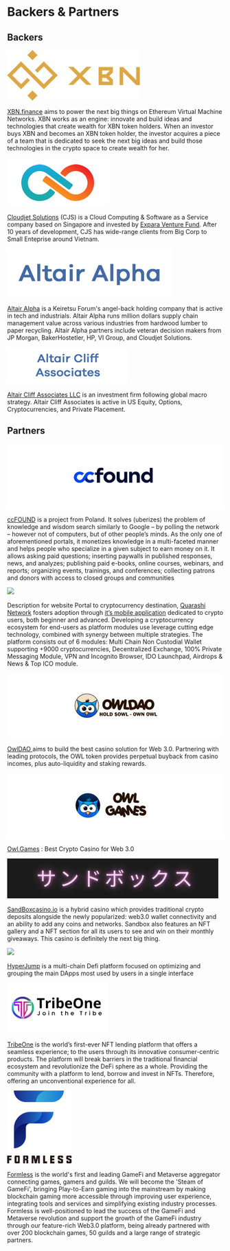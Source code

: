 # Backers & Partners

## Backers



![](.gitbook/assets/Picture7.png)

[XBN.finance](https://xbn.finance) aims to power the next big things on Ethereum Virtual Machine Networks. XBN works as an engine: innovate and build ideas and technologies that create wealth for XBN token holders. When an investor buys XBN and becomes an XBN token holder, the investor acquires a piece of a team that is dedicated to seek the next big ideas and build those technologies in the crypto space to create wealth for her.

![](<.gitbook/assets/image 2 (1).png>)

[Cloudjet Solutions](https://www.cloudjetsolutions.com) (CJS) is a Cloud Computing & Software as a Service company based on Singapore and invested by [Expara Venture Fund](https://www.expara.com). After 10 years of development, CJS has wide-range clients from Big Corp to Small Enteprise around Vietnam.

![](<.gitbook/assets/image 3.png>)

[Altair Alpha](https://altair-alpha.com) is a Keiretsu Forum's angel-back holding company that is active in tech and industrials. Altair Alpha runs million dollars supply chain management value across various industries from hardwood lumber to paper recycling. Altair Alpha partners include veteran decision makers from JP Morgan, BakerHostetler, HP, VI Group, and Cloudjet Solutions.

![](.gitbook/assets/Picture6.png)

[Altair Cliff Associates LLC](https://www.altair-cliff.com) is an investment firm following global macro strategy. Altair Cliff Associates is active in US Equity, Options, Cryptocurrencies, and Private Placement.

## Partners <a href="#backers" id="backers"></a>

![](.gitbook/assets/ccf.png)

[ccFOUND](https://ccfound.com) is a project from Poland. It solves (uberizes) the problem of knowledge and wisdom search similarly to Google – by polling the network – however not of computers, but of other people’s minds. As the only one of aforementioned portals, it monetizes knowledge in a multi-faceted manner and helps people who specialize in a given subject to earn money on it. It allows asking paid questions; inserting paywalls in published responses, news, and analyzes; publishing paid e-books, online courses, webinars, and reports; organizing events, trainings, and conferences; collecting patrons and donors with access to closed groups and communities

![](.gitbook/assets/Quarashi\_logo\_black3.png)

Description for website Portal to cryptocurrency destination, [Quarashi Network](https://quarashi.network) fosters adoption through [it’s mobile application](https://play.google.com/store/apps/details?id=com.ibt.quarashi) dedicated to crypto users, both beginner and advanced. Developing a cryptocurrency ecosystem for end-users as platform modules use leverage cutting edge technology, combined with synergy between multiple strategies. The platform consists out of 6 modules: Multi Chain Non Custodial Wallet supporting +9000 cryptocurrencies, Decentralized Exchange, 100% Private Messaging Module, VPN and Incognito Browser, IDO Launchpad, Airdrops & News & Top ICO module.

![](.gitbook/assets/OwlDAO.jpg)

[OwlDAO ](https://owldao.io)aims to build the best casino solution for Web 3.0. Partnering with leading protocols, the OWL token provides perpetual buyback from casino incomes, plus auto-liquidity and staking rewards.

![](.gitbook/assets/OwlGames.jpg)

[Owl.Games](https://www.owl.games) : Best Crypto Casino for Web 3.0

![](.gitbook/assets/Sandboxlogo.png)

[SandBoxcasino.io](https://sandboxcasino.io) is a hybrid casino which provides traditional crypto deposits alongside the newly popularized: web3.0 wallet connectivity and an ability to add any coins and networks. Sandbox also features an NFT gallery and a NFT section for all its users to see and win on their monthly giveaways. This casino is definitely the next big thing.

![](.gitbook/assets/HyperJump\_logo\_small.jpg)

[HyperJump](https://hyperjump.app) is a multi-chain Defi platform focused on optimizing and grouping the main DApps most used by users in a single interface

![](<.gitbook/assets/tribeo (2).png>)

[TribeOne](https://www.tribeone.io) is the world’s first-ever NFT lending platform that offers a seamless experience; to the users through its innovative consumer-centric products. The platform will break barriers in the traditional financial ecosystem and revolutionize the DeFi sphere as a whole. Providing the community with a platform to lend, borrow and invest in NFTs. Therefore, offering an unconventional experience for all.

![](<.gitbook/assets/formless (2).png>)

[Formless](https://www.formless.me/home) is the world's first and leading GameFi and Metaverse aggregator connecting games, gamers and guilds. We will become the 'Steam of GameFi', bringing Play-to-Earn gaming into the mainstream by making blockchain gaming more accessible through improving user experience, integrating tools and services and simplifying existing industry processes. Formless is well-positioned to lead the success of the GameFi and Metaverse revolution and support the growth of the GameFi industry through our feature-rich Web3.0 platform, being already partnered with over 200 blockchain games, 50 guilds and a large range of strategic partners.
